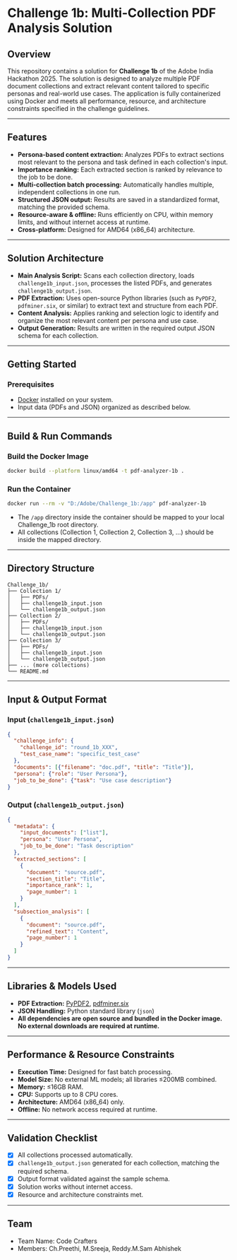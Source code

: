 # **Challenge 1b: Multi-Collection PDF Analysis Solution**

## Overview

This repository contains a solution for **Challenge 1b** of the Adobe India Hackathon 2025. The solution is designed to analyze multiple PDF document collections and extract relevant content tailored to specific personas and real-world use cases. The application is fully containerized using Docker and meets all performance, resource, and architecture constraints specified in the challenge guidelines.

---

## Features

- **Persona-based content extraction:** Analyzes PDFs to extract sections most relevant to the persona and task defined in each collection's input.
- **Importance ranking:** Each extracted section is ranked by relevance to the job to be done.
- **Multi-collection batch processing:** Automatically handles multiple, independent collections in one run.
- **Structured JSON output:** Results are saved in a standardized format, matching the provided schema.
- **Resource-aware & offline:** Runs efficiently on CPU, within memory limits, and without internet access at runtime.
- **Cross-platform:** Designed for AMD64 (x86_64) architecture.

---

## Solution Architecture

- **Main Analysis Script:** Scans each collection directory, loads `challenge1b_input.json`, processes the listed PDFs, and generates `challenge1b_output.json`.
- **PDF Extraction:** Uses open-source Python libraries (such as `PyPDF2`, `pdfminer.six`, or similar) to extract text and structure from each PDF.
- **Content Analysis:** Applies ranking and selection logic to identify and organize the most relevant content per persona and use case.
- **Output Generation:** Results are written in the required output JSON schema for each collection.

---

## Getting Started

### Prerequisites

- [Docker](https://www.docker.com/) installed on your system.
- Input data (PDFs and JSON) organized as described below.

---

## Build & Run Commands

### Build the Docker Image

```sh
docker build --platform linux/amd64 -t pdf-analyzer-1b .
```

### Run the Container

```sh
docker run --rm -v "D:/Adobe/Challenge_1b:/app" pdf-analyzer-1b
```

- The `/app` directory inside the container should be mapped to your local Challenge_1b root directory.
- All collections (Collection 1, Collection 2, Collection 3, ...) should be inside the mapped directory.

---

## Directory Structure

```
Challenge_1b/
├── Collection 1/                    
│   ├── PDFs/                       
│   ├── challenge1b_input.json      
│   └── challenge1b_output.json     
├── Collection 2/                    
│   ├── PDFs/                       
│   ├── challenge1b_input.json      
│   └── challenge1b_output.json     
├── Collection 3/                    
│   ├── PDFs/                       
│   ├── challenge1b_input.json      
│   └── challenge1b_output.json     
├── ... (more collections)          
└── README.md
```

---

## Input & Output Format

### Input (`challenge1b_input.json`)

```json
{
  "challenge_info": {
    "challenge_id": "round_1b_XXX",
    "test_case_name": "specific_test_case"
  },
  "documents": [{"filename": "doc.pdf", "title": "Title"}],
  "persona": {"role": "User Persona"},
  "job_to_be_done": {"task": "Use case description"}
}
```

### Output (`challenge1b_output.json`)

```json
{
  "metadata": {
    "input_documents": ["list"],
    "persona": "User Persona",
    "job_to_be_done": "Task description"
  },
  "extracted_sections": [
    {
      "document": "source.pdf",
      "section_title": "Title",
      "importance_rank": 1,
      "page_number": 1
    }
  ],
  "subsection_analysis": [
    {
      "document": "source.pdf",
      "refined_text": "Content",
      "page_number": 1
    }
  ]
}
```

---

## Libraries & Models Used

- **PDF Extraction:** [PyPDF2](https://pypi.org/project/PyPDF2/), [pdfminer.six](https://github.com/pdfminer/pdfminer.six)
- **JSON Handling:** Python standard library (`json`)
- **All dependencies are open source and bundled in the Docker image. No external downloads are required at runtime.**

---

## Performance & Resource Constraints

- **Execution Time:** Designed for fast batch processing.
- **Model Size:** No external ML models; all libraries ≤200MB combined.
- **Memory:** ≤16GB RAM.
- **CPU:** Supports up to 8 CPU cores.
- **Architecture:** AMD64 (x86_64) only.
- **Offline:** No network access required at runtime.

---

## Validation Checklist

- [x] All collections processed automatically.
- [x] `challenge1b_output.json` generated for each collection, matching the required schema.
- [x] Output format validated against the sample schema.
- [x] Solution works without internet access.
- [x] Resource and architecture constraints met.

---

## Team

- Team Name: Code Crafters
- Members: Ch.Preethi, M.Sreeja, Reddy.M.Sam Abhishek
